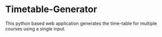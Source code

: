 # Timetable-Generator
This python based web application generates the time-table for multiple courses using a  single input.
